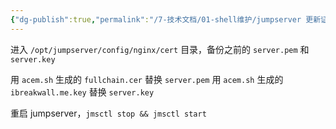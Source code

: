 ```yaml
---
{"dg-publish":true,"permalink":"/7-技术文档/01-shell维护/jumpserver 更新证书/","tags":["jumpserver","证书"]}
---
```


进入 `/opt/jumpserver/config/nginx/cert` 目录，备份之前的 `server.pem` 和 `server.key`

用 `acem.sh` 生成的 `fullchain.cer` 替换 `server.pem`
用 `acem.sh` 生成的 `ibreakwall.me.key` 替换 `server.key`

重启 jumpserver，`jmsctl stop && jmsctl start`